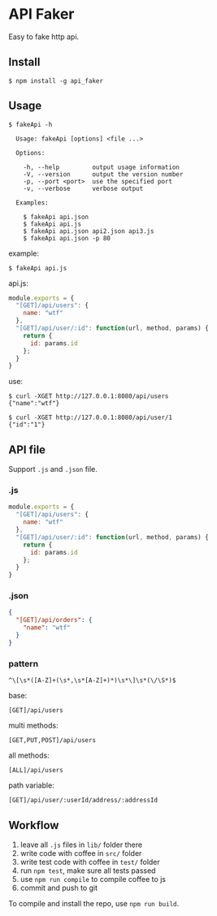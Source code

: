 # API Faker

Easy to fake http api.

## Install

`$ npm install -g api_faker`

## Usage

```
$ fakeApi -h

  Usage: fakeApi [options] <file ...>

  Options:

    -h, --help         output usage information
    -V, --version      output the version number
    -p, --port <port>  use the specified port
    -v, --verbose      verbose output

  Examples:

    $ fakeApi api.json
    $ fakeApi api.js
    $ fakeApi api.json api2.json api3.js
    $ fakeApi api.json -p 80
```

example:

```
$ fakeApi api.js
```

api.js:

```js
module.exports = {
  "[GET]/api/users": {
    name: "wtf"
  },
  "[GET]/api/user/:id": function(url, method, params) {
    return {
      id: params.id
    };
  }
}
```

use:

```
$ curl -XGET http://127.0.0.1:8080/api/users
{"name":"wtf"}

$ curl -XGET http://127.0.0.1:8080/api/user/1
{"id":"1"}
```

## API file

Support `.js` and `.json` file.

### .js

```js
module.exports = {
  "[GET]/api/users": {
    name: "wtf"
  },
  "[GET]/api/user/:id": function(url, method, params) {
    return {
      id: params.id
    };
  }
}
```

### .json

```json
{
  "[GET]/api/orders": {
    "name": "wtf"
  }
}
```

### pattern

```
^\[\s*([A-Z]+(\s*,\s*[A-Z]+)*)\s*\]\s*(\/\S*)$
```

base:

```
[GET]/api/users
```

multi methods:

```
[GET,PUT,POST]/api/users
```

all methods:

```
[ALL]/api/users
```

path variable:

```
[GET]/api/user/:userId/address/:addressId
```

## Workflow

1. leave all `.js` files in `lib/` folder there
2. write code with coffee in `src/` folder
3. write test code with coffee in `test/` folder
4. run `npm test`, make sure all tests passed
5. use `npm run compile` to compile coffee to js
6. commit and push to git

To compile and install the repo, use `npm run build`.
